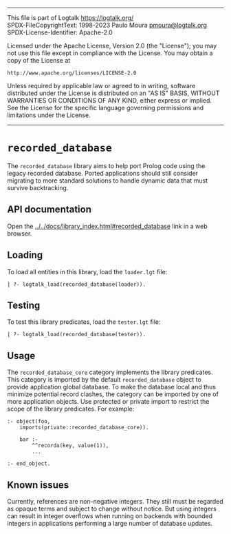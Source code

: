 ________________________________________________________________________

This file is part of Logtalk <https://logtalk.org/>  
SPDX-FileCopyrightText: 1998-2023 Paulo Moura <pmoura@logtalk.org>  
SPDX-License-Identifier: Apache-2.0

Licensed under the Apache License, Version 2.0 (the "License");
you may not use this file except in compliance with the License.
You may obtain a copy of the License at

    http://www.apache.org/licenses/LICENSE-2.0

Unless required by applicable law or agreed to in writing, software
distributed under the License is distributed on an "AS IS" BASIS,
WITHOUT WARRANTIES OR CONDITIONS OF ANY KIND, either express or implied.
See the License for the specific language governing permissions and
limitations under the License.
________________________________________________________________________


`recorded_database`
===================

The `recorded_database` library aims to help port Prolog code using
the legacy recorded database. Ported applications should still consider
migrating to more standard solutions to handle dynamic data that must
survive backtracking.


API documentation
-----------------

Open the [../../docs/library_index.html#recorded_database](../../docs/library_index.html#recorded_database)
link in a web browser.


Loading
-------

To load all entities in this library, load the `loader.lgt` file:

	| ?- logtalk_load(recorded_database(loader)).


Testing
-------

To test this library predicates, load the `tester.lgt` file:

	| ?- logtalk_load(recorded_database(tester)).


Usage
-----

The `recorded_database_core` category implements the library predicates.
This category is imported by the default `recorded_database` object to
provide application global database. To make the database local and thus
minimize potential record clashes, the category can be imported by one
of more application objects. Use protected or private import to restrict
the scope of the library predicates. For example:

	:- object(foo,
		imports(private::recorded_database_core)).

		bar :-
			^^recorda(key, value(1)),
			...

	:- end_object.


Known issues
------------

Currently, references are non-negative integers. They still must be
regarded as opaque terms and subject to change without notice. But
using integers can result in integer overflows when running on backends
with bounded integers in applications performing a large number of
database updates.
